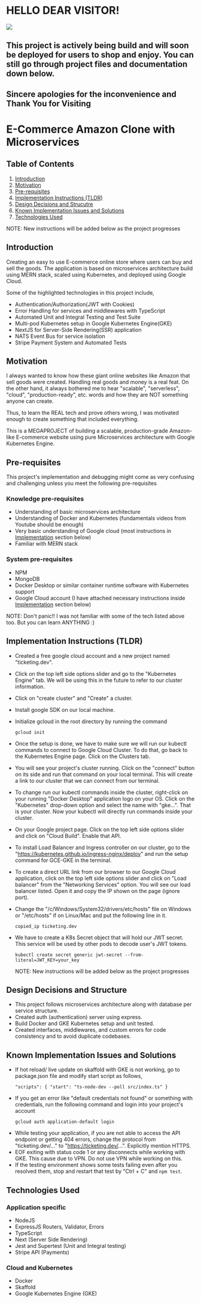 # HELLO DEAR VISITOR!

![](./images/Under-Construction-Anime.jpg)

## This project is actively being build and will soon be deployed for users to shop and enjoy. You can still go through project files and documentation down below.

## Sincere apologies for the inconvenience and Thank You for Visiting

# E-Commerce Amazon Clone with Microservices

## Table of Contents

1. [Introduction](#introduction)
1. [Motivation](#motivation)
1. [Pre-requisites](#pre-requisites)
1. [Implementation Instructions (TLDR)](#implementation-instructions-TLDR)
1. [Design Decisions and Strucutre](#design-decisions-and-strucutre)
1. [Known Implementation Issues and Solutions](#known-implementation-issues-and-solutions)
1. [Technologies Used](#technologies-used)

NOTE: New instructions will be added below as the project progresses

## Introduction

Creating an easy to use E-commerce online store where users can buy and sell the goods. The application is based on microservices architecture build using MERN stack, scaled using Kubernetes, and deployed using Google Cloud.

Some of the highlighted technologies in this project include,

- Authentication/Authorization(JWT with Cookies)
- Error Handling for services and middlewares with TypeScript
- Automated Unit and Integral Testing and Test Suite
- Multi-pod Kubernetes setup in Google Kubernetes Engine(GKE)
- NextJS for Server-Side Rendering(SSR) application
- NATS Event Bus for service isolation
- Stripe Payment System and Automated Tests

## Motivation

I always wanted to know how these giant online websites like Amazon that sell goods were created. Handling real goods and money is a real feat. On the other hand, it always bothered me to hear "scalable", "serverless", "cloud", "production-ready", etc. words and how they are NOT something anyone can create.

Thus, to learn the REAL tech and prove others wrong, I was motivated enough to create something that included everything.

This is a MEGAPROJECT of building a scalable, production-grade Amazon-like E-commerce website using pure Microservices architecture with Google Kubernetes Engine.

## Pre-requisites

This project's implementation and debugging might come as very confusing and challenging unless you meet the following pre-requisites

### Knowledge pre-requisites

- Understanding of basic microservices architecture
- Understanding of Docker and Kubernetes (fundamentals videos from Youtube should be enough)
- Very basic understanding of Google cloud (most instructions in [Implementation](#implementation-instructions-TLDR) section below)
- Familiar with MERN stack

### System pre-requisites

- NPM
- MongoDB
- Docker Desktop or similar container runtime software with Kubernetes support
- Google Cloud account (I have attached necessary instructions inside [Implementation](#implementation-instructions-TLDR) section below)

NOTE: Don't panic!! I was not familiar with some of the tech listed above too. But you can learn ANYTHING :)

## Implementation Instructions (TLDR)

- Created a free google cloud account and a new project named "ticketing.dev".
- Click on the top left side options slider and go to the "Kubernetes Engine" tab. We will be using this in the future to refer to our cluster information.
- Click on "create cluster" and "Create" a cluster.
- Install google SDK on our local machine.
- Initialize gcloud in the root directory by running the command

  ```
  gcloud init
  ```

- Once the setup is done, we have to make sure we will run our kubectl commands to connect to Google Cloud Cluster. To do that, go back to the Kubernetes Engine page. Click on the Clusters tab.
- You will see your project's cluster running. Click on the "connect" button on its side and run that command on your local terminal. This will create a link to our cluster that we can connect from our terminal.
- To change run our kubectl commands inside the cluster, right-click on your running "Docker Desktop" application logo on your OS. Click on the "Kubernetes" drop-down option and select the name with "gke...". That is your cluster. Now your kubectl will directly run commands inside your cluster.
- On your Google project page. Click on the top left side options slider and click on "Cloud Build". Enable that API.
- To install Load Balancer and Ingress controller on our cluster, go to the "https://kubernetes.github.io/ingress-nginx/deploy" and run the setup command for GCE-GKE in the terminal.
- To create a direct URL link from our browser to our Google Cloud application, click on the top left side options slider and click on "Load balancer" from the "Networking Services" option. You will see our load balancer listed. Open it and copy the IP shown on the page (ignore port).
- Change the "/c/Windows/System32/drivers/etc/hosts" file on Windows or "/etc/hosts" if on Linux/Mac and put the following line in it.
  ```
  copied_ip ticketing.dev
  ```
- We have to create a K8s Secret object that will hold our JWT secret. This service will be used by other pods to decode user's JWT tokens.
  ```
  kubectl create secret generic jwt-secret --from-literal=JWT_KEY=your_key
  ```
  NOTE: New instructions will be added below as the project progresses

## Design Decisions and Structure

- This project follows microservices architecture along with database per service structure.
- Created auth (authentication) server using express.
- Build Docker and GKE Kubernetes setup and unit tested.
- Created interfaces, middlewares, and custom errors for code consistency and to avoid duplicate codebases.

## Known Implementation Issues and Solutions

- If hot reload/ live update on skaffold with GKE is not working, go to package.json file and modify start script as follows,
  ```
  "scripts": { "start": "ts-node-dev --poll src/index.ts" }
  ```
- If you get an error like "default credentials not found" or something with credentials, run the following command and login into your project's account
  ```
  gcloud auth application-default login
  ```
- While testing your application, if you are not able to access the API endpoint or getting 404 errors, change the protocol from "ticketing.dev/..." to "https://ticketing.dev/...". Explicitly mention HTTPS.
- EOF exiting with status code 1 or any disconnects while working with GKE. This cause due to VPN. Do not use VPN while working on this.
- If the testing environment shows some tests failing even after you resolved them, stop and restart that test by "Ctrl + C" and `npm test`.

## Technologies Used

### Application specific

- NodeJS
- ExpressJS Routers, Validator, Errors
- TypeScript
- Next (Server Side Rendering)
- Jest and Supertest (Unit and Integral testing)
- Stripe API (Payments)

### Cloud and Kubernetes

- Docker
- Skaffold
- Google Kubernetes Engine (GKE)
